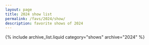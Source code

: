 ```yaml
---
layout: page
title: 2024 show list
permalink: /favs/2024/show/
description: favorite shows of 2024
---
```


{% include archive_list.liquid category="shows" archive="2024" %}

